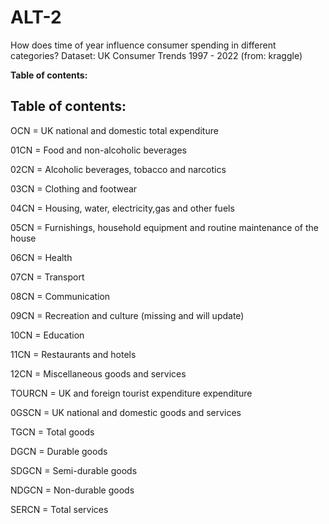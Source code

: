 # ALT-2

How does time of year influence consumer spending in different categories?
Dataset: UK Consumer Trends 1997 - 2022 (from: kraggle)

**Table of contents:**
## **Table of contents:**

OCN = UK national and domestic total expenditure

01CN = Food and non-alcoholic beverages

02CN = Alcoholic beverages, tobacco and narcotics

03CN = Clothing and footwear

04CN = Housing, water, electricity,gas and other fuels

05CN = Furnishings, household equipment and routine maintenance of the house

06CN = Health

07CN = Transport

08CN = Communication

09CN = Recreation and culture (missing and will update)

10CN = Education

11CN = Restaurants and hotels

12CN = Miscellaneous goods and services

TOURCN = UK and foreign tourist expenditure expenditure

0GSCN = UK national and domestic goods and services

TGCN = Total goods

DGCN = Durable goods

SDGCN = Semi-durable goods

NDGCN = Non-durable goods

SERCN = Total services

